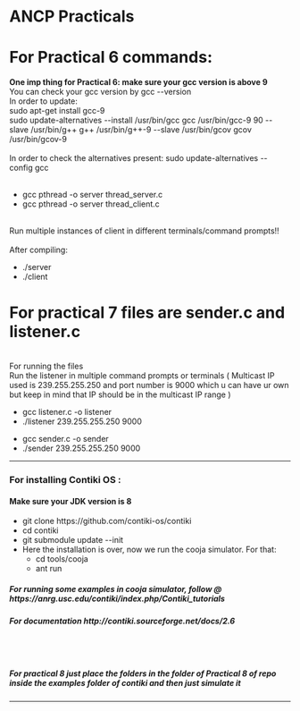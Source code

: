 # ANCP Practicals


<h1>For Practical 6 commands:</h1>
<b>One imp thing for Practical 6: make sure your gcc version is above 9<br></b>
You can check your gcc version by gcc --version<br>
In order to update:<br>
sudo apt-get install gcc-9<br>
sudo update-alternatives --install /usr/bin/gcc gcc /usr/bin/gcc-9 90 --slave /usr/bin/g++ g++ /usr/bin/g++-9 --slave /usr/bin/gcov gcov /usr/bin/gcov-9<br>
<br>
In order to check the alternatives present: sudo update-alternatives --config gcc<br><br>
<ul>
	<li>gcc pthread -o server thread_server.c </li>
	<li>gcc pthread -o server thread_client.c </li>
</ul><br>
Run multiple instances of client in different terminals/command prompts!!<br>
<br>
After compiling:
<ul>
	<li>./server</li>
	<li>./client</li>
</ul>
<h1>For practical 7 files are sender.c and listener.c</h1><br>
For running the files <br>
Run the listener in multiple command prompts or terminals ( Multicast IP used is 239.255.255.250 and port number is 9000 which u can have ur own but keep in mind that IP should be in the multicast IP range ) <br>
<ul>
	<li>gcc listener.c -o listener</li>
	<li>./listener 239.255.255.250 9000</li>
</ul>
<ul>
	<li>gcc sender.c -o sender</li>
	<li>./sender 239.255.255.250 9000</li>
</ul>

<hr>
<h3>For installing Contiki OS :</h3>
<h4>Make sure your JDK version is 8</h4>
<ul>
	<li>git clone https://github.com/contiki-os/contiki</li>
	<li>cd contiki</li>
	<li>git submodule update --init</li>
	<li>Here the installation is over, now we run the cooja simulator. For that:
		<ul>
			<li>cd tools/cooja</li>
			<li>ant run</li>
		</ul>
	</li>
</ul>
<h5>For running some examples in cooja simulator, follow @ https://anrg.usc.edu/contiki/index.php/Contiki_tutorials</h5>
<h5>For documentation http://contiki.sourceforge.net/docs/2.6</h5><br><br>
<h5>For practical 8 just place the folders in the folder of Practical 8 of repo inside the examples folder of contiki and then just simulate it</h5><hr>